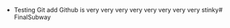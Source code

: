 * Testing Git add
Github is very very very very very very very very stinky#   F i n a l S u b w a y  
 